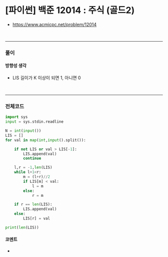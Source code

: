 # **\[파이썬\] 백준 12014 : 주식 (골드2)**
* https://www.acmicpc.net/problem/12014
<br>


---

### **풀이**

#### **방향성 생각**

* LIS 길이가 K 이상이 되면 1, 아니면 0

<br>

---

### **전체코드**
```python
import sys
input = sys.stdin.readline

N = int(input())
LIS = []
for val in map(int,input().split()):

    if not LIS or val > LIS[-1]:
        LIS.append(val)
        continue

    l,r = -1,len(LIS)
    while l+1<r:
        m = (l+r)//2
        if LIS[m] < val:
            l = m
        else:
            r = m

    if r == len(LIS):
        LIS.append(val)
    else:
        LIS[r] = val

print(len(LIS))
```

#### **코멘트**

*